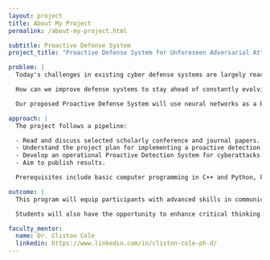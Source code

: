 ```yaml
---
layout: project
title: About My Project
permalink: /about-my-project.html

subtitle: Proactive Defense System
project_title: "Proactive Defense System for Unforeseen Adversarial Attacks"

problem: |
  Today's challenges in existing cyber defense systems are largely reactive—effective against known adversarial attacks, but not unseen or novel threats. A major concern is that many current defense mechanisms rely on static rules and predefined signatures.

  How can we improve defense systems to stay ahead of constantly evolving threats?

  Our proposed Proactive Defense System will use neural networks as a base for learning. We will train these networks to extract features from prior attack vectors and recognize patterns to anticipate future threats.

approach: |
  The project follows a pipeline:

  - Read and discuss selected scholarly conference and journal papers.
  - Understand the project plan for implementing a proactive detection system for unforeseen cyberattacks.
  - Develop an operational Proactive Detection System for cyberattacks.
  - Aim to publish results.

  Prerequisites include basic computer programming in C++ and Python, knowledge of mathematics (especially vector/matrix operations), and foundational knowledge of AI/ML. Participants should also have an interest in advanced ML algorithms, communication networks, cybersecurity, and IoT systems.

outcome: |
  This program will equip participants with advanced skills in communication networking, cybersecurity, and ML systems tailored for cyberattack detection on IoT devices.

  Students will also have the opportunity to enhance critical thinking through basic research and the development of complex ML systems.

faculty_mentor:
  name: Dr. Cliston Cole
  linkedin: https://www.linkedin.com/in/cliston-cole-ph-d/
---
```

